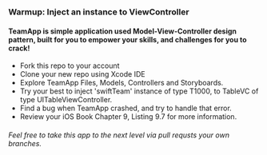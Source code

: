 ### Warmup: Inject an instance to ViewController
#### TeamApp is simple application used Model-View-Controller design pattern, built for you to empower your skills, and challenges for you to crack!

- Fork this repo to your account
- Clone your new repo using Xcode IDE
- Explore TeamApp Files, Models, Controllers and Storyboards.
- Try your best to inject 'swiftTeam' instance of type T1000, to TableVC of type UITableViewController.
- Find a bug when TeamApp crashed, and try to handle that error.
- Review your iOS Book Chapter 9, Listing 9.7 for more information.

###### Feel free to take this app to the next level via pull requsts your own branches.
